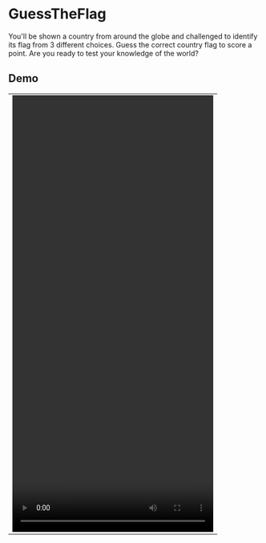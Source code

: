 # GuessTheFlag

You'll be shown a country from around the globe and challenged to identify its flag from 3 different choices. Guess the correct country flag to score a point. Are you ready to test your knowledge of the world?

## Demo
<table>
  <tr>
    <td>
      <video alt="GuessTheFlag demo animation" width="401" height="870" src="https://github.com/user-attachments/assets/92123f0f-6ff5-4e48-aeb6-6ebfebed1653" />
    </td>
  </tr>
</table>

